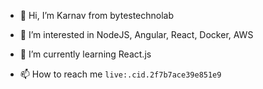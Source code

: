 - 👋 Hi, I’m Karnav from bytestechnolab

- 👀 I’m interested in NodeJS, Angular, React, Docker, AWS

- 🌱 I’m currently learning React.js

- 📫 How to reach me ```live:.cid.2f7b7ace39e851e9```


<!--START_SECTION:activity-->
